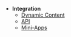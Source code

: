 * **Integration**
  * [Dynamic Content](docs/for_developer/Dynamic_Content.md)
  * [API](docs/for_developer/API.md)
  * [Mini-Apps](docs/for_developer/Mini-Apps.md)